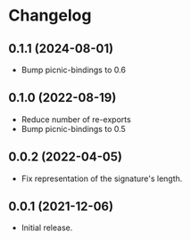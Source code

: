 # Changelog

## 0.1.1 (2024-08-01)

* Bump picnic-bindings to 0.6

## 0.1.0 (2022-08-19)

* Reduce number of re-exports
* Bump picnic-bindings to 0.5

## 0.0.2 (2022-04-05)

* Fix representation of the signature's length.

## 0.0.1 (2021-12-06)

* Initial release.
